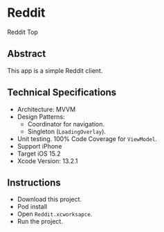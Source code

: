# Reddit
Reddit Top

## Abstract

This app is a simple Reddit client.

## Technical Specifications

- Architecture: MVVM
- Design Patterns:
  - Coordinator for navigation.
  - Singleton (`LoadingOverlay`).
- Unit testing. 100% Code Coverage for `ViewModel`.
- Support iPhone
- Target iOS 15.2
- Xcode Version: 13.2.1

## Instructions

- Download this project.
- Pod install
- Open `Reddit.xcworksapce`.
- Run the project. 
